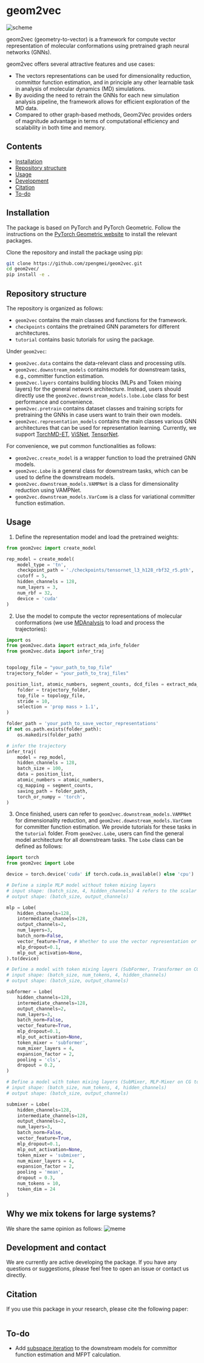 # geom2vec

![scheme](figs/scheme.jpg)

geom2vec (geometry-to-vector) is a framework for compute vector representation of molecular conformations using
pretrained graph neural networks (GNNs).

geom2vec offers several attractive features and use cases:

- The vectors representations can be used for dimensionality reduction, committor function estimation, and in principle any other learnable task in analysis of molecular dynamics (MD) simulations.
- By avoiding the need to retrain the GNNs for each new simulation analysis pipeline, the framework allows for efficient exploration of the MD data.
- Compared to other graph-based methods, Geom2Vec provides orders of magnitude advantage in terms of computational efficiency and scalability in both time and memory.

## Contents

- [Installation](#installation)
- [Repository structure](#repository-structure)
- [Usage](#usage)
- [Development](#development-and-contact)
- [Citation](#citation)
- [To-do](#to-do)

## Installation

The package is based on PyTorch and PyTorch Geometric. 
Follow the instructions on 
the [PyTorch Geometric website](https://pytorch-geometric.readthedocs.io/en/latest/notes/installation.html)
to install the relevant packages.

Clone the repository and install the package using pip:

```bash
git clone https://github.com/zpengmei/geom2vec.git
cd geom2vec/
pip install -e .
```

## Repository structure

The repository is organized as follows:

- `geom2vec` contains the main classes and functions for the framework.
- `checkpoints` contains the pretrained GNN parameters for different architectures.
- `tutorial` contains basic tutorials for using the package.

Under `geom2vec`:

- `geom2vec.data` contains the data-relevant class and processing utils.
- `geom2vec.downstream_models` contains models for downstream tasks, e.g., committer function estimation.
- `geom2vec.layers` contains building blocks (MLPs and Token mixing layers) for the general network architecture.
Instead, users should directly use the `geom2vec.downstream_models.lobe.Lobe` class for best performance and convenience.
- `geom2vec.pretrain` contains dataset classes and training scripts for pretraining the GNNs 
in case users want to train their own models.
- `geom2vec.representation_models` contains the main classes various GNN architectures 
that can be used for representation learning. Currently, we support [TorchMD-ET](https://github.com/torchmd/torchmd-net), 
[ViSNet](https://pytorch-geometric.readthedocs.io/en/latest/generated/torch_geometric.nn.models.ViSNet.html), [TensorNet](https://github.com/torchmd/torchmd-net).

For convenience, we put common functionalities as follows:
- `geom2vec.create_model` is a wrapper function to load the pretrained GNN models.
- `geom2vec.Lobe` is a general class for downstream tasks, which can be used to define the downstream models.
- `geom2vec.downstream_models.VAMPNet` is a class for dimensionality reduction using VAMPNet.
- `geom2vec.downstream_models.VarComm` is a class for variational committer function estimation.

## Usage

1. Define the representation model and load the pretrained weights:

```python
from geom2vec import create_model

rep_model = create_model(
    model_type = 'tn',
    checkpoint_path = './checkpoints/tensornet_l3_h128_rbf32_r5.pth',
    cutoff = 5,
    hidden_channels = 128,
    num_layers = 3,
    num_rbf = 32,
    device = 'cuda'
)
```

2. Use the model to compute the vector representations of molecular conformations (we use [MDAnalysis](https://www.mdanalysis.org/) to load and process the trajectories):

```python
import os
from geom2vec.data import extract_mda_info_folder
from geom2vec.data import infer_traj


topology_file = "your_path_to_top_file"
trajectory_folder = "your_path_to_traj_files" 

position_list, atomic_numbers, segment_counts, dcd_files = extract_mda_info_folder(
    folder = trajectory_folder,
    top_file = topology_file,
    stride = 10,
    selection = 'prop mass > 1.1',
)

folder_path = 'your_path_to_save_vector_representations'
if not os.path.exists(folder_path):
    os.makedirs(folder_path)

# infer the trajectory
infer_traj(
    model = rep_model,
    hidden_channels = 128,
    batch_size = 100,
    data = position_list,
    atomic_numbers = atomic_numbers,
    cg_mapping = segment_counts, 
    saving_path = folder_path,
    torch_or_numpy = 'torch',
)
```

3. Once finished, users can refer to `geom2vec.downstream_models.VAMPNet` for dimensionality reduction, and
`geom2vec.downstream_models.VarComm` for committer function estimation. We provide tutorials for these tasks
in the `tutorial` folder. From `geom2vec.Lobe`, users can find the general model architecture
for all downstream tasks.
The `Lobe` class can be defined as follows:

```python
import torch
from geom2vec import Lobe

device = torch.device('cuda' if torch.cuda.is_available() else 'cpu')

# Define a simple MLP model without token mixing layers
# input shape: (batch_size, 4, hidden_channels) 4 refers to the scalar and vector parts of the representation
# output shape: (batch_size, output_channels)

mlp = Lobe(
    hidden_channels=128,
    intermediate_channels=128,
    output_channels=2, 
    num_layers=3,
    batch_norm=False,
    vector_feature=True, # Whether to use the vector representation or just the scalar part
    mlp_dropout=0.1,
    mlp_out_activation=None,
).to(device)

# Define a model with token mixing layers (SubFormer, Transformer on CG tokens)
# input shape: (batch_size, num_tokens, 4, hidden_channels)
# output shape: (batch_size, output_channels)

subformer = Lobe(
    hidden_channels=128,
    intermediate_channels=128,
    output_channels=2,
    num_layers=3,
    batch_norm=False,
    vector_feature=True,
    mlp_dropout=0.1,
    mlp_out_activation=None,
    token_mixer = 'subformer',
    num_mixer_layers = 4,
    expansion_factor = 2,
    pooling = 'cls',
    dropout = 0.2,
)

# Define a model with token mixing layers (SubMixer, MLP-Mixer on CG tokens)
# input shape: (batch_size, num_tokens, 4, hidden_channels)
# output shape: (batch_size, output_channels)

submixer = Lobe(
    hidden_channels=128,
    intermediate_channels=128,
    output_channels=2,
    num_layers=3,
    batch_norm=False,
    vector_feature=True,
    mlp_dropout=0.1,
    mlp_out_activation=None,
    token_mixer = 'submixer',
    num_mixer_layers = 4,
    expansion_factor = 2,
    pooling = 'mean',
    dropout = 0.3,
    num_tokens = 10,
    token_dim = 24
)
```

## Why we mix tokens for large systems?
We share the same opinion as follows:
![meme](figs/meme.jpg)

## Development and contact

We are currently are active developing the package. If you have any questions or suggestions, please feel free to
open an issue or contact us directly.

## Citation

If you use this package in your research, please cite the following paper:
```
```

## To-do

- Add [subspace iteration](https://github.com/dinner-group/inexact-subspace-iteration) to the downstream models for 
committor function estimation and MFPT calculation.







